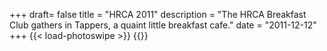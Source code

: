 +++
draft= false
title = "HRCA 2011"
description = "The HRCA Breakfast Club gathers in Tappers, a quaint little breakfast cafe."
date = "2011-12-12"
+++
{{< load-photoswipe >}}
{{<gallery dir="img/events/hrca2011/" caption-position="none" />}}
